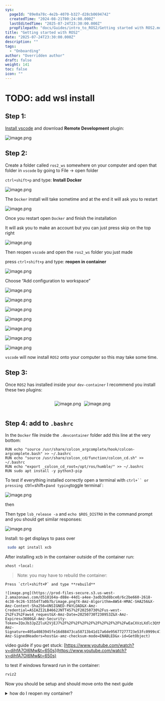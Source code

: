 ```yaml
---
sys:
  pageId: "89e0a78c-4e2b-4070-b327-d28cb0694742"
  createdTime: "2024-08-21T00:24:00.000Z"
  lastEditedTime: "2025-07-24T23:30:00.000Z"
  propFilepath: "docs/Guides/intro_to_ROS2/Getting started with ROS2.md"
title: "Getting started with ROS2"
date: "2025-07-24T23:30:00.000Z"
description: ""
tags:
  - "Onboarding"
author: "Overridden author"
draft: false
weight: 141
toc: false
icon: ""
---
```


# TODO: add wsl install

## Step 1:

[Install vscode](https://code.visualstudio.com/download) and download **Remote Development** plugin:

![image.png](https://prod-files-secure.s3.us-west-2.amazonaws.com/d518164a-d88e-44d1-a4ee-3adb3bd8bce0/efb52993-1881-4a40-b95e-6f020334f022/image.png?X-Amz-Algorithm=AWS4-HMAC-SHA256&X-Amz-Content-Sha256=UNSIGNED-PAYLOAD&X-Amz-Credential=ASIAZI2LB466U3BFA7JH%2F20250730%2Fus-west-2%2Fs3%2Faws4_request&X-Amz-Date=20250730T230947Z&X-Amz-Expires=3600&X-Amz-Security-Token=IQoJb3JpZ2luX2VjEJ7%2F%2F%2F%2F%2F%2F%2F%2F%2F%2FwEaCXVzLXdlc3QtMiJHMEUCIGvRRUBmL8oXMI0%2Bddrb0vHlHVa8YTVKsIU6gzqzDlNYAiEAzKMDuUg4%2BJIzxFhoHKfxNW%2FRjQiDdX6CUb4tKYrFrC4qiAQIx%2F%2F%2F%2F%2F%2F%2F%2F%2F%2F%2FARAAGgw2Mzc0MjMxODM4MDUiDNTbIEGmfZ2PCvv4UircA9YH3RRCvGrwkVlu5FprusWeRPYhsBMOSHMZnV9pRz7k%2ByZnyqOEIem5JikvofPKJSo0rZDJrRjZe73UwRWE0fbqt2KxLUlX6Jxd9MS4En6E7H63uBwm0ZiY43CLcf3u1knrQK37wwdRtfgAdkeOLFujVQH%2Bim8H04NUoIwmWHXl7n3NqwwbIslo1MEfB52Ne8IF6fzPWDrbiLXYfbFua5sLe64a7wXUgF%2BCsBRsB0cTrhPnaorsf%2FUP5zTK85jslD5znBhtnrjW5CzsZDAbk17k5Ln2RzuAioMIla1uZGbGdBiEuN9JFbYdxhGYybtQ4tgikxaX%2BfsFlTSiuGZw4hENsbdnhfiEbFpJMDeCS5ZqWBkhpO%2BCgXw1rdOCVEmP7YT39f6jlhDlqikaHNwkn9Qkqrye6%2B6t6wvmR8WzaEglsOGSVJWqp67duLBYrcrNCqDfBWi6BhdV%2BwyZU9fzRSCF6xoEC%2F2sREhF%2FXlm0DuY3Q0eO1JU3I1WOmbbfIICapvU9Zie%2BWlMBssbGNuPTQbatKQ6kLqyGlYZTbFWSm1ZwAiD9aCNAT3lE%2FPN6lMLUBV2MrObRkSb8%2F2IDARqnRdE9tiDuiEq2nlXjAuxEN8ekm8MclwKIaY%2BuiIyMJalqsQGOqUBDOZUWeFHkmykBRt41V6igdmaR4HC%2FXo2gtgbgZMikvJeChLVkAhLnH1eGc18SxVaeXoNFpDY8UJfHlmuaVH9G9ENqVieI%2B0DGwYtEXE5EqMS6c%2B4RKKkp%2B55olK4gwWBgBzmsokFDpbRg4M5dv%2Fh3IwUpclvF6EG%2FyQvxJw7RC5tQQx9FEHZN3bY8dSBp42xpKbPJaJr9S8ngvPXObVkj%2BoNEzzd&X-Amz-Signature=02d6125f025b0767e3d6c9d117593c49459aba075ea476f334b2d11a3a2ede7f&X-Amz-SignedHeaders=host&x-amz-checksum-mode=ENABLED&x-id=GetObject)

## Step 2:

Create a folder called `ros2_ws` somewhere on your computer and open that folder in `vscode` by going to File → open folder 

`ctrl+shift+p` and type: **Install Docker**

![image.png](https://prod-files-secure.s3.us-west-2.amazonaws.com/d518164a-d88e-44d1-a4ee-3adb3bd8bce0/2269dc0e-1cd5-47ff-bceb-c04ad9b2eab0/image.png?X-Amz-Algorithm=AWS4-HMAC-SHA256&X-Amz-Content-Sha256=UNSIGNED-PAYLOAD&X-Amz-Credential=ASIAZI2LB466U3BFA7JH%2F20250730%2Fus-west-2%2Fs3%2Faws4_request&X-Amz-Date=20250730T230947Z&X-Amz-Expires=3600&X-Amz-Security-Token=IQoJb3JpZ2luX2VjEJ7%2F%2F%2F%2F%2F%2F%2F%2F%2F%2FwEaCXVzLXdlc3QtMiJHMEUCIGvRRUBmL8oXMI0%2Bddrb0vHlHVa8YTVKsIU6gzqzDlNYAiEAzKMDuUg4%2BJIzxFhoHKfxNW%2FRjQiDdX6CUb4tKYrFrC4qiAQIx%2F%2F%2F%2F%2F%2F%2F%2F%2F%2F%2FARAAGgw2Mzc0MjMxODM4MDUiDNTbIEGmfZ2PCvv4UircA9YH3RRCvGrwkVlu5FprusWeRPYhsBMOSHMZnV9pRz7k%2ByZnyqOEIem5JikvofPKJSo0rZDJrRjZe73UwRWE0fbqt2KxLUlX6Jxd9MS4En6E7H63uBwm0ZiY43CLcf3u1knrQK37wwdRtfgAdkeOLFujVQH%2Bim8H04NUoIwmWHXl7n3NqwwbIslo1MEfB52Ne8IF6fzPWDrbiLXYfbFua5sLe64a7wXUgF%2BCsBRsB0cTrhPnaorsf%2FUP5zTK85jslD5znBhtnrjW5CzsZDAbk17k5Ln2RzuAioMIla1uZGbGdBiEuN9JFbYdxhGYybtQ4tgikxaX%2BfsFlTSiuGZw4hENsbdnhfiEbFpJMDeCS5ZqWBkhpO%2BCgXw1rdOCVEmP7YT39f6jlhDlqikaHNwkn9Qkqrye6%2B6t6wvmR8WzaEglsOGSVJWqp67duLBYrcrNCqDfBWi6BhdV%2BwyZU9fzRSCF6xoEC%2F2sREhF%2FXlm0DuY3Q0eO1JU3I1WOmbbfIICapvU9Zie%2BWlMBssbGNuPTQbatKQ6kLqyGlYZTbFWSm1ZwAiD9aCNAT3lE%2FPN6lMLUBV2MrObRkSb8%2F2IDARqnRdE9tiDuiEq2nlXjAuxEN8ekm8MclwKIaY%2BuiIyMJalqsQGOqUBDOZUWeFHkmykBRt41V6igdmaR4HC%2FXo2gtgbgZMikvJeChLVkAhLnH1eGc18SxVaeXoNFpDY8UJfHlmuaVH9G9ENqVieI%2B0DGwYtEXE5EqMS6c%2B4RKKkp%2B55olK4gwWBgBzmsokFDpbRg4M5dv%2Fh3IwUpclvF6EG%2FyQvxJw7RC5tQQx9FEHZN3bY8dSBp42xpKbPJaJr9S8ngvPXObVkj%2BoNEzzd&X-Amz-Signature=0d4b37551b33e7d06b69f279527b4c29f384b9a8051c43e4fd6a2665bca38c4d&X-Amz-SignedHeaders=host&x-amz-checksum-mode=ENABLED&x-id=GetObject)

The `Docker` install will take sometime and at the end it will ask you to restart

![image.png](https://prod-files-secure.s3.us-west-2.amazonaws.com/d518164a-d88e-44d1-a4ee-3adb3bd8bce0/ed233f78-be33-4b1f-b89c-9c346c0e961e/image.png?X-Amz-Algorithm=AWS4-HMAC-SHA256&X-Amz-Content-Sha256=UNSIGNED-PAYLOAD&X-Amz-Credential=ASIAZI2LB466U3BFA7JH%2F20250730%2Fus-west-2%2Fs3%2Faws4_request&X-Amz-Date=20250730T230947Z&X-Amz-Expires=3600&X-Amz-Security-Token=IQoJb3JpZ2luX2VjEJ7%2F%2F%2F%2F%2F%2F%2F%2F%2F%2FwEaCXVzLXdlc3QtMiJHMEUCIGvRRUBmL8oXMI0%2Bddrb0vHlHVa8YTVKsIU6gzqzDlNYAiEAzKMDuUg4%2BJIzxFhoHKfxNW%2FRjQiDdX6CUb4tKYrFrC4qiAQIx%2F%2F%2F%2F%2F%2F%2F%2F%2F%2F%2FARAAGgw2Mzc0MjMxODM4MDUiDNTbIEGmfZ2PCvv4UircA9YH3RRCvGrwkVlu5FprusWeRPYhsBMOSHMZnV9pRz7k%2ByZnyqOEIem5JikvofPKJSo0rZDJrRjZe73UwRWE0fbqt2KxLUlX6Jxd9MS4En6E7H63uBwm0ZiY43CLcf3u1knrQK37wwdRtfgAdkeOLFujVQH%2Bim8H04NUoIwmWHXl7n3NqwwbIslo1MEfB52Ne8IF6fzPWDrbiLXYfbFua5sLe64a7wXUgF%2BCsBRsB0cTrhPnaorsf%2FUP5zTK85jslD5znBhtnrjW5CzsZDAbk17k5Ln2RzuAioMIla1uZGbGdBiEuN9JFbYdxhGYybtQ4tgikxaX%2BfsFlTSiuGZw4hENsbdnhfiEbFpJMDeCS5ZqWBkhpO%2BCgXw1rdOCVEmP7YT39f6jlhDlqikaHNwkn9Qkqrye6%2B6t6wvmR8WzaEglsOGSVJWqp67duLBYrcrNCqDfBWi6BhdV%2BwyZU9fzRSCF6xoEC%2F2sREhF%2FXlm0DuY3Q0eO1JU3I1WOmbbfIICapvU9Zie%2BWlMBssbGNuPTQbatKQ6kLqyGlYZTbFWSm1ZwAiD9aCNAT3lE%2FPN6lMLUBV2MrObRkSb8%2F2IDARqnRdE9tiDuiEq2nlXjAuxEN8ekm8MclwKIaY%2BuiIyMJalqsQGOqUBDOZUWeFHkmykBRt41V6igdmaR4HC%2FXo2gtgbgZMikvJeChLVkAhLnH1eGc18SxVaeXoNFpDY8UJfHlmuaVH9G9ENqVieI%2B0DGwYtEXE5EqMS6c%2B4RKKkp%2B55olK4gwWBgBzmsokFDpbRg4M5dv%2Fh3IwUpclvF6EG%2FyQvxJw7RC5tQQx9FEHZN3bY8dSBp42xpKbPJaJr9S8ngvPXObVkj%2BoNEzzd&X-Amz-Signature=abad53dfe8f426c9692d3b2bfb989a1d7092dc8cd5f53fc9523cd5c9551a4390&X-Amz-SignedHeaders=host&x-amz-checksum-mode=ENABLED&x-id=GetObject)

Once you restart open `Docker` and finish the installation

It will ask you to make an account but you can just press skip on the top right

![image.png](https://prod-files-secure.s3.us-west-2.amazonaws.com/d518164a-d88e-44d1-a4ee-3adb3bd8bce0/21010ad9-1659-4fd9-9f59-9932a09b2a3d/image.png?X-Amz-Algorithm=AWS4-HMAC-SHA256&X-Amz-Content-Sha256=UNSIGNED-PAYLOAD&X-Amz-Credential=ASIAZI2LB466U3BFA7JH%2F20250730%2Fus-west-2%2Fs3%2Faws4_request&X-Amz-Date=20250730T230947Z&X-Amz-Expires=3600&X-Amz-Security-Token=IQoJb3JpZ2luX2VjEJ7%2F%2F%2F%2F%2F%2F%2F%2F%2F%2FwEaCXVzLXdlc3QtMiJHMEUCIGvRRUBmL8oXMI0%2Bddrb0vHlHVa8YTVKsIU6gzqzDlNYAiEAzKMDuUg4%2BJIzxFhoHKfxNW%2FRjQiDdX6CUb4tKYrFrC4qiAQIx%2F%2F%2F%2F%2F%2F%2F%2F%2F%2F%2FARAAGgw2Mzc0MjMxODM4MDUiDNTbIEGmfZ2PCvv4UircA9YH3RRCvGrwkVlu5FprusWeRPYhsBMOSHMZnV9pRz7k%2ByZnyqOEIem5JikvofPKJSo0rZDJrRjZe73UwRWE0fbqt2KxLUlX6Jxd9MS4En6E7H63uBwm0ZiY43CLcf3u1knrQK37wwdRtfgAdkeOLFujVQH%2Bim8H04NUoIwmWHXl7n3NqwwbIslo1MEfB52Ne8IF6fzPWDrbiLXYfbFua5sLe64a7wXUgF%2BCsBRsB0cTrhPnaorsf%2FUP5zTK85jslD5znBhtnrjW5CzsZDAbk17k5Ln2RzuAioMIla1uZGbGdBiEuN9JFbYdxhGYybtQ4tgikxaX%2BfsFlTSiuGZw4hENsbdnhfiEbFpJMDeCS5ZqWBkhpO%2BCgXw1rdOCVEmP7YT39f6jlhDlqikaHNwkn9Qkqrye6%2B6t6wvmR8WzaEglsOGSVJWqp67duLBYrcrNCqDfBWi6BhdV%2BwyZU9fzRSCF6xoEC%2F2sREhF%2FXlm0DuY3Q0eO1JU3I1WOmbbfIICapvU9Zie%2BWlMBssbGNuPTQbatKQ6kLqyGlYZTbFWSm1ZwAiD9aCNAT3lE%2FPN6lMLUBV2MrObRkSb8%2F2IDARqnRdE9tiDuiEq2nlXjAuxEN8ekm8MclwKIaY%2BuiIyMJalqsQGOqUBDOZUWeFHkmykBRt41V6igdmaR4HC%2FXo2gtgbgZMikvJeChLVkAhLnH1eGc18SxVaeXoNFpDY8UJfHlmuaVH9G9ENqVieI%2B0DGwYtEXE5EqMS6c%2B4RKKkp%2B55olK4gwWBgBzmsokFDpbRg4M5dv%2Fh3IwUpclvF6EG%2FyQvxJw7RC5tQQx9FEHZN3bY8dSBp42xpKbPJaJr9S8ngvPXObVkj%2BoNEzzd&X-Amz-Signature=d5a61fd042309b3544cd47cbae7822640b807e6787b0abe8872607ca9b521e93&X-Amz-SignedHeaders=host&x-amz-checksum-mode=ENABLED&x-id=GetObject)

Then reopen `vscode` and open the `ros2_ws` folder you just made

press `ctrl+shift+p` and type: **reopen in container**

![image.png](https://prod-files-secure.s3.us-west-2.amazonaws.com/d518164a-d88e-44d1-a4ee-3adb3bd8bce0/4e93b8c2-41ad-488c-8095-c74205196118/image.png?X-Amz-Algorithm=AWS4-HMAC-SHA256&X-Amz-Content-Sha256=UNSIGNED-PAYLOAD&X-Amz-Credential=ASIAZI2LB466U3BFA7JH%2F20250730%2Fus-west-2%2Fs3%2Faws4_request&X-Amz-Date=20250730T230947Z&X-Amz-Expires=3600&X-Amz-Security-Token=IQoJb3JpZ2luX2VjEJ7%2F%2F%2F%2F%2F%2F%2F%2F%2F%2FwEaCXVzLXdlc3QtMiJHMEUCIGvRRUBmL8oXMI0%2Bddrb0vHlHVa8YTVKsIU6gzqzDlNYAiEAzKMDuUg4%2BJIzxFhoHKfxNW%2FRjQiDdX6CUb4tKYrFrC4qiAQIx%2F%2F%2F%2F%2F%2F%2F%2F%2F%2F%2FARAAGgw2Mzc0MjMxODM4MDUiDNTbIEGmfZ2PCvv4UircA9YH3RRCvGrwkVlu5FprusWeRPYhsBMOSHMZnV9pRz7k%2ByZnyqOEIem5JikvofPKJSo0rZDJrRjZe73UwRWE0fbqt2KxLUlX6Jxd9MS4En6E7H63uBwm0ZiY43CLcf3u1knrQK37wwdRtfgAdkeOLFujVQH%2Bim8H04NUoIwmWHXl7n3NqwwbIslo1MEfB52Ne8IF6fzPWDrbiLXYfbFua5sLe64a7wXUgF%2BCsBRsB0cTrhPnaorsf%2FUP5zTK85jslD5znBhtnrjW5CzsZDAbk17k5Ln2RzuAioMIla1uZGbGdBiEuN9JFbYdxhGYybtQ4tgikxaX%2BfsFlTSiuGZw4hENsbdnhfiEbFpJMDeCS5ZqWBkhpO%2BCgXw1rdOCVEmP7YT39f6jlhDlqikaHNwkn9Qkqrye6%2B6t6wvmR8WzaEglsOGSVJWqp67duLBYrcrNCqDfBWi6BhdV%2BwyZU9fzRSCF6xoEC%2F2sREhF%2FXlm0DuY3Q0eO1JU3I1WOmbbfIICapvU9Zie%2BWlMBssbGNuPTQbatKQ6kLqyGlYZTbFWSm1ZwAiD9aCNAT3lE%2FPN6lMLUBV2MrObRkSb8%2F2IDARqnRdE9tiDuiEq2nlXjAuxEN8ekm8MclwKIaY%2BuiIyMJalqsQGOqUBDOZUWeFHkmykBRt41V6igdmaR4HC%2FXo2gtgbgZMikvJeChLVkAhLnH1eGc18SxVaeXoNFpDY8UJfHlmuaVH9G9ENqVieI%2B0DGwYtEXE5EqMS6c%2B4RKKkp%2B55olK4gwWBgBzmsokFDpbRg4M5dv%2Fh3IwUpclvF6EG%2FyQvxJw7RC5tQQx9FEHZN3bY8dSBp42xpKbPJaJr9S8ngvPXObVkj%2BoNEzzd&X-Amz-Signature=7d031a7defa9c2bfe03c387e06c967c3bcb9158184274d68104c7388fbfad942&X-Amz-SignedHeaders=host&x-amz-checksum-mode=ENABLED&x-id=GetObject)

Choose “Add configuration to workspace”

![image.png](https://prod-files-secure.s3.us-west-2.amazonaws.com/d518164a-d88e-44d1-a4ee-3adb3bd8bce0/9560b282-5060-4989-ba37-97e7b2c22476/image.png?X-Amz-Algorithm=AWS4-HMAC-SHA256&X-Amz-Content-Sha256=UNSIGNED-PAYLOAD&X-Amz-Credential=ASIAZI2LB466U3BFA7JH%2F20250730%2Fus-west-2%2Fs3%2Faws4_request&X-Amz-Date=20250730T230947Z&X-Amz-Expires=3600&X-Amz-Security-Token=IQoJb3JpZ2luX2VjEJ7%2F%2F%2F%2F%2F%2F%2F%2F%2F%2FwEaCXVzLXdlc3QtMiJHMEUCIGvRRUBmL8oXMI0%2Bddrb0vHlHVa8YTVKsIU6gzqzDlNYAiEAzKMDuUg4%2BJIzxFhoHKfxNW%2FRjQiDdX6CUb4tKYrFrC4qiAQIx%2F%2F%2F%2F%2F%2F%2F%2F%2F%2F%2FARAAGgw2Mzc0MjMxODM4MDUiDNTbIEGmfZ2PCvv4UircA9YH3RRCvGrwkVlu5FprusWeRPYhsBMOSHMZnV9pRz7k%2ByZnyqOEIem5JikvofPKJSo0rZDJrRjZe73UwRWE0fbqt2KxLUlX6Jxd9MS4En6E7H63uBwm0ZiY43CLcf3u1knrQK37wwdRtfgAdkeOLFujVQH%2Bim8H04NUoIwmWHXl7n3NqwwbIslo1MEfB52Ne8IF6fzPWDrbiLXYfbFua5sLe64a7wXUgF%2BCsBRsB0cTrhPnaorsf%2FUP5zTK85jslD5znBhtnrjW5CzsZDAbk17k5Ln2RzuAioMIla1uZGbGdBiEuN9JFbYdxhGYybtQ4tgikxaX%2BfsFlTSiuGZw4hENsbdnhfiEbFpJMDeCS5ZqWBkhpO%2BCgXw1rdOCVEmP7YT39f6jlhDlqikaHNwkn9Qkqrye6%2B6t6wvmR8WzaEglsOGSVJWqp67duLBYrcrNCqDfBWi6BhdV%2BwyZU9fzRSCF6xoEC%2F2sREhF%2FXlm0DuY3Q0eO1JU3I1WOmbbfIICapvU9Zie%2BWlMBssbGNuPTQbatKQ6kLqyGlYZTbFWSm1ZwAiD9aCNAT3lE%2FPN6lMLUBV2MrObRkSb8%2F2IDARqnRdE9tiDuiEq2nlXjAuxEN8ekm8MclwKIaY%2BuiIyMJalqsQGOqUBDOZUWeFHkmykBRt41V6igdmaR4HC%2FXo2gtgbgZMikvJeChLVkAhLnH1eGc18SxVaeXoNFpDY8UJfHlmuaVH9G9ENqVieI%2B0DGwYtEXE5EqMS6c%2B4RKKkp%2B55olK4gwWBgBzmsokFDpbRg4M5dv%2Fh3IwUpclvF6EG%2FyQvxJw7RC5tQQx9FEHZN3bY8dSBp42xpKbPJaJr9S8ngvPXObVkj%2BoNEzzd&X-Amz-Signature=395bb039f6ba547718962079645cb5fc86037a0397474495b39f28482a650711&X-Amz-SignedHeaders=host&x-amz-checksum-mode=ENABLED&x-id=GetObject)

![image.png](https://prod-files-secure.s3.us-west-2.amazonaws.com/d518164a-d88e-44d1-a4ee-3adb3bd8bce0/2ee63f81-886b-48e8-a553-dc6e5eac99e4/image.png?X-Amz-Algorithm=AWS4-HMAC-SHA256&X-Amz-Content-Sha256=UNSIGNED-PAYLOAD&X-Amz-Credential=ASIAZI2LB466U3BFA7JH%2F20250730%2Fus-west-2%2Fs3%2Faws4_request&X-Amz-Date=20250730T230947Z&X-Amz-Expires=3600&X-Amz-Security-Token=IQoJb3JpZ2luX2VjEJ7%2F%2F%2F%2F%2F%2F%2F%2F%2F%2FwEaCXVzLXdlc3QtMiJHMEUCIGvRRUBmL8oXMI0%2Bddrb0vHlHVa8YTVKsIU6gzqzDlNYAiEAzKMDuUg4%2BJIzxFhoHKfxNW%2FRjQiDdX6CUb4tKYrFrC4qiAQIx%2F%2F%2F%2F%2F%2F%2F%2F%2F%2F%2FARAAGgw2Mzc0MjMxODM4MDUiDNTbIEGmfZ2PCvv4UircA9YH3RRCvGrwkVlu5FprusWeRPYhsBMOSHMZnV9pRz7k%2ByZnyqOEIem5JikvofPKJSo0rZDJrRjZe73UwRWE0fbqt2KxLUlX6Jxd9MS4En6E7H63uBwm0ZiY43CLcf3u1knrQK37wwdRtfgAdkeOLFujVQH%2Bim8H04NUoIwmWHXl7n3NqwwbIslo1MEfB52Ne8IF6fzPWDrbiLXYfbFua5sLe64a7wXUgF%2BCsBRsB0cTrhPnaorsf%2FUP5zTK85jslD5znBhtnrjW5CzsZDAbk17k5Ln2RzuAioMIla1uZGbGdBiEuN9JFbYdxhGYybtQ4tgikxaX%2BfsFlTSiuGZw4hENsbdnhfiEbFpJMDeCS5ZqWBkhpO%2BCgXw1rdOCVEmP7YT39f6jlhDlqikaHNwkn9Qkqrye6%2B6t6wvmR8WzaEglsOGSVJWqp67duLBYrcrNCqDfBWi6BhdV%2BwyZU9fzRSCF6xoEC%2F2sREhF%2FXlm0DuY3Q0eO1JU3I1WOmbbfIICapvU9Zie%2BWlMBssbGNuPTQbatKQ6kLqyGlYZTbFWSm1ZwAiD9aCNAT3lE%2FPN6lMLUBV2MrObRkSb8%2F2IDARqnRdE9tiDuiEq2nlXjAuxEN8ekm8MclwKIaY%2BuiIyMJalqsQGOqUBDOZUWeFHkmykBRt41V6igdmaR4HC%2FXo2gtgbgZMikvJeChLVkAhLnH1eGc18SxVaeXoNFpDY8UJfHlmuaVH9G9ENqVieI%2B0DGwYtEXE5EqMS6c%2B4RKKkp%2B55olK4gwWBgBzmsokFDpbRg4M5dv%2Fh3IwUpclvF6EG%2FyQvxJw7RC5tQQx9FEHZN3bY8dSBp42xpKbPJaJr9S8ngvPXObVkj%2BoNEzzd&X-Amz-Signature=aa5f1e3a1894929d33581d75a28c9e3c37071b9b966532e256023fc6de49b3dc&X-Amz-SignedHeaders=host&x-amz-checksum-mode=ENABLED&x-id=GetObject)

![image.png](https://prod-files-secure.s3.us-west-2.amazonaws.com/d518164a-d88e-44d1-a4ee-3adb3bd8bce0/e0fd626c-c8b6-4b2c-95d1-fa4c26514504/image.png?X-Amz-Algorithm=AWS4-HMAC-SHA256&X-Amz-Content-Sha256=UNSIGNED-PAYLOAD&X-Amz-Credential=ASIAZI2LB466U3BFA7JH%2F20250730%2Fus-west-2%2Fs3%2Faws4_request&X-Amz-Date=20250730T230947Z&X-Amz-Expires=3600&X-Amz-Security-Token=IQoJb3JpZ2luX2VjEJ7%2F%2F%2F%2F%2F%2F%2F%2F%2F%2FwEaCXVzLXdlc3QtMiJHMEUCIGvRRUBmL8oXMI0%2Bddrb0vHlHVa8YTVKsIU6gzqzDlNYAiEAzKMDuUg4%2BJIzxFhoHKfxNW%2FRjQiDdX6CUb4tKYrFrC4qiAQIx%2F%2F%2F%2F%2F%2F%2F%2F%2F%2F%2FARAAGgw2Mzc0MjMxODM4MDUiDNTbIEGmfZ2PCvv4UircA9YH3RRCvGrwkVlu5FprusWeRPYhsBMOSHMZnV9pRz7k%2ByZnyqOEIem5JikvofPKJSo0rZDJrRjZe73UwRWE0fbqt2KxLUlX6Jxd9MS4En6E7H63uBwm0ZiY43CLcf3u1knrQK37wwdRtfgAdkeOLFujVQH%2Bim8H04NUoIwmWHXl7n3NqwwbIslo1MEfB52Ne8IF6fzPWDrbiLXYfbFua5sLe64a7wXUgF%2BCsBRsB0cTrhPnaorsf%2FUP5zTK85jslD5znBhtnrjW5CzsZDAbk17k5Ln2RzuAioMIla1uZGbGdBiEuN9JFbYdxhGYybtQ4tgikxaX%2BfsFlTSiuGZw4hENsbdnhfiEbFpJMDeCS5ZqWBkhpO%2BCgXw1rdOCVEmP7YT39f6jlhDlqikaHNwkn9Qkqrye6%2B6t6wvmR8WzaEglsOGSVJWqp67duLBYrcrNCqDfBWi6BhdV%2BwyZU9fzRSCF6xoEC%2F2sREhF%2FXlm0DuY3Q0eO1JU3I1WOmbbfIICapvU9Zie%2BWlMBssbGNuPTQbatKQ6kLqyGlYZTbFWSm1ZwAiD9aCNAT3lE%2FPN6lMLUBV2MrObRkSb8%2F2IDARqnRdE9tiDuiEq2nlXjAuxEN8ekm8MclwKIaY%2BuiIyMJalqsQGOqUBDOZUWeFHkmykBRt41V6igdmaR4HC%2FXo2gtgbgZMikvJeChLVkAhLnH1eGc18SxVaeXoNFpDY8UJfHlmuaVH9G9ENqVieI%2B0DGwYtEXE5EqMS6c%2B4RKKkp%2B55olK4gwWBgBzmsokFDpbRg4M5dv%2Fh3IwUpclvF6EG%2FyQvxJw7RC5tQQx9FEHZN3bY8dSBp42xpKbPJaJr9S8ngvPXObVkj%2BoNEzzd&X-Amz-Signature=caed00f50a1d92d13a9df6c720c8236420c77ccfdc5685f8efa7a70b154367ac&X-Amz-SignedHeaders=host&x-amz-checksum-mode=ENABLED&x-id=GetObject)

![image.png](https://prod-files-secure.s3.us-west-2.amazonaws.com/d518164a-d88e-44d1-a4ee-3adb3bd8bce0/a2e13f50-d2ab-4719-a4c2-7ced634bfc9d/image.png?X-Amz-Algorithm=AWS4-HMAC-SHA256&X-Amz-Content-Sha256=UNSIGNED-PAYLOAD&X-Amz-Credential=ASIAZI2LB466U3BFA7JH%2F20250730%2Fus-west-2%2Fs3%2Faws4_request&X-Amz-Date=20250730T230947Z&X-Amz-Expires=3600&X-Amz-Security-Token=IQoJb3JpZ2luX2VjEJ7%2F%2F%2F%2F%2F%2F%2F%2F%2F%2FwEaCXVzLXdlc3QtMiJHMEUCIGvRRUBmL8oXMI0%2Bddrb0vHlHVa8YTVKsIU6gzqzDlNYAiEAzKMDuUg4%2BJIzxFhoHKfxNW%2FRjQiDdX6CUb4tKYrFrC4qiAQIx%2F%2F%2F%2F%2F%2F%2F%2F%2F%2F%2FARAAGgw2Mzc0MjMxODM4MDUiDNTbIEGmfZ2PCvv4UircA9YH3RRCvGrwkVlu5FprusWeRPYhsBMOSHMZnV9pRz7k%2ByZnyqOEIem5JikvofPKJSo0rZDJrRjZe73UwRWE0fbqt2KxLUlX6Jxd9MS4En6E7H63uBwm0ZiY43CLcf3u1knrQK37wwdRtfgAdkeOLFujVQH%2Bim8H04NUoIwmWHXl7n3NqwwbIslo1MEfB52Ne8IF6fzPWDrbiLXYfbFua5sLe64a7wXUgF%2BCsBRsB0cTrhPnaorsf%2FUP5zTK85jslD5znBhtnrjW5CzsZDAbk17k5Ln2RzuAioMIla1uZGbGdBiEuN9JFbYdxhGYybtQ4tgikxaX%2BfsFlTSiuGZw4hENsbdnhfiEbFpJMDeCS5ZqWBkhpO%2BCgXw1rdOCVEmP7YT39f6jlhDlqikaHNwkn9Qkqrye6%2B6t6wvmR8WzaEglsOGSVJWqp67duLBYrcrNCqDfBWi6BhdV%2BwyZU9fzRSCF6xoEC%2F2sREhF%2FXlm0DuY3Q0eO1JU3I1WOmbbfIICapvU9Zie%2BWlMBssbGNuPTQbatKQ6kLqyGlYZTbFWSm1ZwAiD9aCNAT3lE%2FPN6lMLUBV2MrObRkSb8%2F2IDARqnRdE9tiDuiEq2nlXjAuxEN8ekm8MclwKIaY%2BuiIyMJalqsQGOqUBDOZUWeFHkmykBRt41V6igdmaR4HC%2FXo2gtgbgZMikvJeChLVkAhLnH1eGc18SxVaeXoNFpDY8UJfHlmuaVH9G9ENqVieI%2B0DGwYtEXE5EqMS6c%2B4RKKkp%2B55olK4gwWBgBzmsokFDpbRg4M5dv%2Fh3IwUpclvF6EG%2FyQvxJw7RC5tQQx9FEHZN3bY8dSBp42xpKbPJaJr9S8ngvPXObVkj%2BoNEzzd&X-Amz-Signature=162747583c879d1f118e2ca04966825de00ebe4de9b31c14af95fcb6c0655fb7&X-Amz-SignedHeaders=host&x-amz-checksum-mode=ENABLED&x-id=GetObject)

![image.png](https://prod-files-secure.s3.us-west-2.amazonaws.com/d518164a-d88e-44d1-a4ee-3adb3bd8bce0/6cc478ad-aaba-4bf7-9fcc-403277ab896c/image.png?X-Amz-Algorithm=AWS4-HMAC-SHA256&X-Amz-Content-Sha256=UNSIGNED-PAYLOAD&X-Amz-Credential=ASIAZI2LB466U3BFA7JH%2F20250730%2Fus-west-2%2Fs3%2Faws4_request&X-Amz-Date=20250730T230947Z&X-Amz-Expires=3600&X-Amz-Security-Token=IQoJb3JpZ2luX2VjEJ7%2F%2F%2F%2F%2F%2F%2F%2F%2F%2FwEaCXVzLXdlc3QtMiJHMEUCIGvRRUBmL8oXMI0%2Bddrb0vHlHVa8YTVKsIU6gzqzDlNYAiEAzKMDuUg4%2BJIzxFhoHKfxNW%2FRjQiDdX6CUb4tKYrFrC4qiAQIx%2F%2F%2F%2F%2F%2F%2F%2F%2F%2F%2FARAAGgw2Mzc0MjMxODM4MDUiDNTbIEGmfZ2PCvv4UircA9YH3RRCvGrwkVlu5FprusWeRPYhsBMOSHMZnV9pRz7k%2ByZnyqOEIem5JikvofPKJSo0rZDJrRjZe73UwRWE0fbqt2KxLUlX6Jxd9MS4En6E7H63uBwm0ZiY43CLcf3u1knrQK37wwdRtfgAdkeOLFujVQH%2Bim8H04NUoIwmWHXl7n3NqwwbIslo1MEfB52Ne8IF6fzPWDrbiLXYfbFua5sLe64a7wXUgF%2BCsBRsB0cTrhPnaorsf%2FUP5zTK85jslD5znBhtnrjW5CzsZDAbk17k5Ln2RzuAioMIla1uZGbGdBiEuN9JFbYdxhGYybtQ4tgikxaX%2BfsFlTSiuGZw4hENsbdnhfiEbFpJMDeCS5ZqWBkhpO%2BCgXw1rdOCVEmP7YT39f6jlhDlqikaHNwkn9Qkqrye6%2B6t6wvmR8WzaEglsOGSVJWqp67duLBYrcrNCqDfBWi6BhdV%2BwyZU9fzRSCF6xoEC%2F2sREhF%2FXlm0DuY3Q0eO1JU3I1WOmbbfIICapvU9Zie%2BWlMBssbGNuPTQbatKQ6kLqyGlYZTbFWSm1ZwAiD9aCNAT3lE%2FPN6lMLUBV2MrObRkSb8%2F2IDARqnRdE9tiDuiEq2nlXjAuxEN8ekm8MclwKIaY%2BuiIyMJalqsQGOqUBDOZUWeFHkmykBRt41V6igdmaR4HC%2FXo2gtgbgZMikvJeChLVkAhLnH1eGc18SxVaeXoNFpDY8UJfHlmuaVH9G9ENqVieI%2B0DGwYtEXE5EqMS6c%2B4RKKkp%2B55olK4gwWBgBzmsokFDpbRg4M5dv%2Fh3IwUpclvF6EG%2FyQvxJw7RC5tQQx9FEHZN3bY8dSBp42xpKbPJaJr9S8ngvPXObVkj%2BoNEzzd&X-Amz-Signature=3811e57b96c6ba183ef777d439504d887ff66bebb8f1e110ee3acd70a926c535&X-Amz-SignedHeaders=host&x-amz-checksum-mode=ENABLED&x-id=GetObject)

![image.png](https://prod-files-secure.s3.us-west-2.amazonaws.com/d518164a-d88e-44d1-a4ee-3adb3bd8bce0/53255b28-f75e-430f-b9e3-c0ac8577e42b/image.png?X-Amz-Algorithm=AWS4-HMAC-SHA256&X-Amz-Content-Sha256=UNSIGNED-PAYLOAD&X-Amz-Credential=ASIAZI2LB466U3BFA7JH%2F20250730%2Fus-west-2%2Fs3%2Faws4_request&X-Amz-Date=20250730T230947Z&X-Amz-Expires=3600&X-Amz-Security-Token=IQoJb3JpZ2luX2VjEJ7%2F%2F%2F%2F%2F%2F%2F%2F%2F%2FwEaCXVzLXdlc3QtMiJHMEUCIGvRRUBmL8oXMI0%2Bddrb0vHlHVa8YTVKsIU6gzqzDlNYAiEAzKMDuUg4%2BJIzxFhoHKfxNW%2FRjQiDdX6CUb4tKYrFrC4qiAQIx%2F%2F%2F%2F%2F%2F%2F%2F%2F%2F%2FARAAGgw2Mzc0MjMxODM4MDUiDNTbIEGmfZ2PCvv4UircA9YH3RRCvGrwkVlu5FprusWeRPYhsBMOSHMZnV9pRz7k%2ByZnyqOEIem5JikvofPKJSo0rZDJrRjZe73UwRWE0fbqt2KxLUlX6Jxd9MS4En6E7H63uBwm0ZiY43CLcf3u1knrQK37wwdRtfgAdkeOLFujVQH%2Bim8H04NUoIwmWHXl7n3NqwwbIslo1MEfB52Ne8IF6fzPWDrbiLXYfbFua5sLe64a7wXUgF%2BCsBRsB0cTrhPnaorsf%2FUP5zTK85jslD5znBhtnrjW5CzsZDAbk17k5Ln2RzuAioMIla1uZGbGdBiEuN9JFbYdxhGYybtQ4tgikxaX%2BfsFlTSiuGZw4hENsbdnhfiEbFpJMDeCS5ZqWBkhpO%2BCgXw1rdOCVEmP7YT39f6jlhDlqikaHNwkn9Qkqrye6%2B6t6wvmR8WzaEglsOGSVJWqp67duLBYrcrNCqDfBWi6BhdV%2BwyZU9fzRSCF6xoEC%2F2sREhF%2FXlm0DuY3Q0eO1JU3I1WOmbbfIICapvU9Zie%2BWlMBssbGNuPTQbatKQ6kLqyGlYZTbFWSm1ZwAiD9aCNAT3lE%2FPN6lMLUBV2MrObRkSb8%2F2IDARqnRdE9tiDuiEq2nlXjAuxEN8ekm8MclwKIaY%2BuiIyMJalqsQGOqUBDOZUWeFHkmykBRt41V6igdmaR4HC%2FXo2gtgbgZMikvJeChLVkAhLnH1eGc18SxVaeXoNFpDY8UJfHlmuaVH9G9ENqVieI%2B0DGwYtEXE5EqMS6c%2B4RKKkp%2B55olK4gwWBgBzmsokFDpbRg4M5dv%2Fh3IwUpclvF6EG%2FyQvxJw7RC5tQQx9FEHZN3bY8dSBp42xpKbPJaJr9S8ngvPXObVkj%2BoNEzzd&X-Amz-Signature=54b426739f11fbf107aa5dea7792b0e099208ff88de3af10a24776402f669fca&X-Amz-SignedHeaders=host&x-amz-checksum-mode=ENABLED&x-id=GetObject)

![image.png](https://prod-files-secure.s3.us-west-2.amazonaws.com/d518164a-d88e-44d1-a4ee-3adb3bd8bce0/7c562767-5af9-4ffb-97d1-327bcdf4ee00/image.png?X-Amz-Algorithm=AWS4-HMAC-SHA256&X-Amz-Content-Sha256=UNSIGNED-PAYLOAD&X-Amz-Credential=ASIAZI2LB466U3BFA7JH%2F20250730%2Fus-west-2%2Fs3%2Faws4_request&X-Amz-Date=20250730T230947Z&X-Amz-Expires=3600&X-Amz-Security-Token=IQoJb3JpZ2luX2VjEJ7%2F%2F%2F%2F%2F%2F%2F%2F%2F%2FwEaCXVzLXdlc3QtMiJHMEUCIGvRRUBmL8oXMI0%2Bddrb0vHlHVa8YTVKsIU6gzqzDlNYAiEAzKMDuUg4%2BJIzxFhoHKfxNW%2FRjQiDdX6CUb4tKYrFrC4qiAQIx%2F%2F%2F%2F%2F%2F%2F%2F%2F%2F%2FARAAGgw2Mzc0MjMxODM4MDUiDNTbIEGmfZ2PCvv4UircA9YH3RRCvGrwkVlu5FprusWeRPYhsBMOSHMZnV9pRz7k%2ByZnyqOEIem5JikvofPKJSo0rZDJrRjZe73UwRWE0fbqt2KxLUlX6Jxd9MS4En6E7H63uBwm0ZiY43CLcf3u1knrQK37wwdRtfgAdkeOLFujVQH%2Bim8H04NUoIwmWHXl7n3NqwwbIslo1MEfB52Ne8IF6fzPWDrbiLXYfbFua5sLe64a7wXUgF%2BCsBRsB0cTrhPnaorsf%2FUP5zTK85jslD5znBhtnrjW5CzsZDAbk17k5Ln2RzuAioMIla1uZGbGdBiEuN9JFbYdxhGYybtQ4tgikxaX%2BfsFlTSiuGZw4hENsbdnhfiEbFpJMDeCS5ZqWBkhpO%2BCgXw1rdOCVEmP7YT39f6jlhDlqikaHNwkn9Qkqrye6%2B6t6wvmR8WzaEglsOGSVJWqp67duLBYrcrNCqDfBWi6BhdV%2BwyZU9fzRSCF6xoEC%2F2sREhF%2FXlm0DuY3Q0eO1JU3I1WOmbbfIICapvU9Zie%2BWlMBssbGNuPTQbatKQ6kLqyGlYZTbFWSm1ZwAiD9aCNAT3lE%2FPN6lMLUBV2MrObRkSb8%2F2IDARqnRdE9tiDuiEq2nlXjAuxEN8ekm8MclwKIaY%2BuiIyMJalqsQGOqUBDOZUWeFHkmykBRt41V6igdmaR4HC%2FXo2gtgbgZMikvJeChLVkAhLnH1eGc18SxVaeXoNFpDY8UJfHlmuaVH9G9ENqVieI%2B0DGwYtEXE5EqMS6c%2B4RKKkp%2B55olK4gwWBgBzmsokFDpbRg4M5dv%2Fh3IwUpclvF6EG%2FyQvxJw7RC5tQQx9FEHZN3bY8dSBp42xpKbPJaJr9S8ngvPXObVkj%2BoNEzzd&X-Amz-Signature=7e0e5923ee64aacb2c72dba3c42525d330453801e94b97ad0d0a312aa6d79a1f&X-Amz-SignedHeaders=host&x-amz-checksum-mode=ENABLED&x-id=GetObject)

`vscode` will now install `ROS2` onto your computer so this may take some time.

## Step 3:

Once `ROS2` has installed inside your `dev-container` I recommend you install these two plugins:

<div style="display: flex;flex-direction: row; column-gap:10px; max-width: 630px;justify-content: center;">
<div>

![image.png](https://prod-files-secure.s3.us-west-2.amazonaws.com/d518164a-d88e-44d1-a4ee-3adb3bd8bce0/3fc3d550-5a54-4ba1-ba6b-faa01cdb7369/image.png?X-Amz-Algorithm=AWS4-HMAC-SHA256&X-Amz-Content-Sha256=UNSIGNED-PAYLOAD&X-Amz-Credential=ASIAZI2LB466V7MDMPQL%2F20250730%2Fus-west-2%2Fs3%2Faws4_request&X-Amz-Date=20250730T230951Z&X-Amz-Expires=3600&X-Amz-Security-Token=IQoJb3JpZ2luX2VjEJ7%2F%2F%2F%2F%2F%2F%2F%2F%2F%2FwEaCXVzLXdlc3QtMiJHMEUCIQCWm1L%2B6l2hW2pSkfpi3J0kKo0uRcaQDMOHimSPzUDivgIgay7MqESBOcBzqddB1UgIlK7UuX1Vq8V%2BHiJlZcDCwMYqiAQIx%2F%2F%2F%2F%2F%2F%2F%2F%2F%2F%2FARAAGgw2Mzc0MjMxODM4MDUiDO0C6kugopq6ObsvESrcAxfCY1NxK52N6rPwL66EI4F6%2BffzRjvvchCvi4ymXTeDx778I9PCgCwjSh%2F8rqESNqqtLDs0WS1g6Al4DNKGjn5v2sSUZoGXXdzP580b7Ujtz3FH1NGWbitY8h6VCGlwEQVQL2BJIBPJ9w9bm0r1bak5xs8KQru1fzPc%2FfmgpkpvfRVT4t2Vb6rG8NiUzmD58HXUM1qLJMHZ9YbJS9FEJggSSr38cTVVcCiTlo1xHqr0fAxb8JjW31zngbTkqm6dsuRQvigQitvJfRtocgMWbSD%2FZ1OMU0ut9AgegOK4cCsBSd8b%2BKiEKXlg8SrfcggIlJ4mGXuItavJP3sWXcuJZaGM%2Ba2ZS0mEkRi%2Bmn5w9L6U1IIr%2BVaqtm0ewcKyNplPL4oaA2J01cpiRfsiD3pLUtnwDbR%2F32kMte7h2Xbon%2B8td4qVCueoOImtN%2FOpcidjnUyz%2BZx2VVXBOEovvTZRx%2BugjcvELU4ywUsAEu31GBIXCW%2Beyt2U0%2F90Owhfvx6sMHJc7inlNAZoSErIT%2BKD0ZFmbmV4s%2BnHGKolZdg7M7L3F2m9u1vqi21%2B%2FFyNS%2B1fHn2MT%2F0ZJSNEcE2e%2FFomBw0vTk7nV83D0y1CESO%2F29o0sJH8BiQAlcc9W%2FEgMKCgqsQGOqUBqtzqqsdiOqor2ySRrRbGpmEX5eBlPZ0xoXD0JqqYicS8R%2Bs391Te7MxNoDD5n5jAR0DTAGt6gayS4hD4ciUQ6gK8ynJoUHGMLgnIpxtnJcoMGLvQpoOXoS0gBPqcM14gmOvzhlBHu7w36lnXvuzYHA0AiCi4ig0clagNzwrBChqAQW0IoAf99Z%2BEjuiwZ0nr3i4ycWzi6IEcH3FD7qAXxLRQmdF5&X-Amz-Signature=4b935c37b4fff298cd9638baa281c308b5d507a98887416a1e8496bd64d6ac6f&X-Amz-SignedHeaders=host&x-amz-checksum-mode=ENABLED&x-id=GetObject)

</div>
<div>

![image.png](https://prod-files-secure.s3.us-west-2.amazonaws.com/d518164a-d88e-44d1-a4ee-3adb3bd8bce0/d994cc66-13c2-4093-a5a3-f84cf4601a82/image.png?X-Amz-Algorithm=AWS4-HMAC-SHA256&X-Amz-Content-Sha256=UNSIGNED-PAYLOAD&X-Amz-Credential=ASIAZI2LB466TLXC3FAD%2F20250730%2Fus-west-2%2Fs3%2Faws4_request&X-Amz-Date=20250730T230951Z&X-Amz-Expires=3600&X-Amz-Security-Token=IQoJb3JpZ2luX2VjEJ7%2F%2F%2F%2F%2F%2F%2F%2F%2F%2FwEaCXVzLXdlc3QtMiJHMEUCIQColWRu7WwqvEKQGMnubDceyjv7G9J%2BEZ0jAw4R%2FxErGwIgIKug7IWCeW5nI8UkiJqqU0eGeV%2FHdEVNh3z9K5W6vfkqiAQIx%2F%2F%2F%2F%2F%2F%2F%2F%2F%2F%2FARAAGgw2Mzc0MjMxODM4MDUiDOQKMRx5ACbokBcdyCrcA5vqAZOpd90dyZC%2Feut3wJVEU9TWRU86xQFSPWInla%2FyCdZ96uv3L5DRrJIHP3505aFIG25lUBcxRY3kiq1Okfqm2hq0RWbV3pmgAezszBPukQcXNK1Ne%2B2%2FtlzHkKPER2b%2BeIF%2FGHw4Wy14qwiPTonglT6b95IHhFnk05Y8nxULhaJQ02B%2FJIoHLRw3docu4E8uC5PniIJED%2BSyVa734yv1lmM3KpiadmJLgyHSTE2Peh4s4A5siGIjT0Ck57GCXJFXBThkfIjXfdMZgDH7sQcl0XwWGJPYPm3d1qkvwaLFMVMzl%2BC%2BM5D0AkiyGxFgLhwGUGAJzesbXGa%2BOYe4pUvS1ubzxTS3kQGoVQN6FMgpwAtNTYa4EgmUHF%2BQ%2FwHWvsec7dvBoLvvi8tTTOza6G07o8Olvo%2Bg79o7IrJSYVqyfiMYPG1zlXCc8cSFBoD045rXsghVzjkCOOwmZk9okRiE14kvhb9g4irVbGbTQrmtpCwwERXKJ8QC0psqpA8O7E9xiu1%2FmniQYMtpCk0NLF2j9u%2F9n7rotDk4m%2F%2B4uKDLmU258hk7iqjNww5OqATrbSuex0NIfQdq52Mano7Giaee8ltFN%2FPnlFYiYy%2BaucTi5l95ziDm7DFwP543MNGiqsQGOqUBJMlDjkHXayEHdRoG8ULH2uTu8yY4pCAj%2F7BUVgf%2FIrJ49p9VW1qE0hbIPmkgpFlNVh6Yq4NZL8RZE4r3JOjrrJx1qLOr0sd989GppJDv48L3IMn7O%2B3S2tYcypjLLwkZGbEdYL61yx8Y37CIBIvFPgRdYYSN3z8jSx%2Fsiwa3hEcKoT2RoQKHYQ%2FNUV6IpfNtcfQ8iVmnA6gdu4bGgN7pGuh5n%2B3M&X-Amz-Signature=9643c20bd0797193c404dfd92625b6db8d62ffa28326a7ef212f8ab24951c1c8&X-Amz-SignedHeaders=host&x-amz-checksum-mode=ENABLED&x-id=GetObject)

</div>
</div>

## Step 4: add to `.bashrc`

In the `Docker` file inside the `.devcontainer` folder add this line at the very bottom: 

```docker
RUN echo "source /usr/share/colcon_argcomplete/hook/colcon-argcomplete.bash" >> ~/.bashrc
RUN echo "source /usr/share/colcon_cd/function/colcon_cd.sh" >> ~/.bashrc
RUN echo "export _colcon_cd_root=/opt/ros/humble/" >> ~/.bashrc
RUN sudo apt install -y python3-pip 
```

To test if everything installed correctly open a terminal with `ctrl+`` or pressing `ctrl+shift+p` and typing `toggle terminal`:

![image.png](https://prod-files-secure.s3.us-west-2.amazonaws.com/d518164a-d88e-44d1-a4ee-3adb3bd8bce0/6a4943d8-b04e-4c02-9a58-775f3384d1a5/image.png?X-Amz-Algorithm=AWS4-HMAC-SHA256&X-Amz-Content-Sha256=UNSIGNED-PAYLOAD&X-Amz-Credential=ASIAZI2LB466U3BFA7JH%2F20250730%2Fus-west-2%2Fs3%2Faws4_request&X-Amz-Date=20250730T230948Z&X-Amz-Expires=3600&X-Amz-Security-Token=IQoJb3JpZ2luX2VjEJ7%2F%2F%2F%2F%2F%2F%2F%2F%2F%2FwEaCXVzLXdlc3QtMiJHMEUCIGvRRUBmL8oXMI0%2Bddrb0vHlHVa8YTVKsIU6gzqzDlNYAiEAzKMDuUg4%2BJIzxFhoHKfxNW%2FRjQiDdX6CUb4tKYrFrC4qiAQIx%2F%2F%2F%2F%2F%2F%2F%2F%2F%2F%2FARAAGgw2Mzc0MjMxODM4MDUiDNTbIEGmfZ2PCvv4UircA9YH3RRCvGrwkVlu5FprusWeRPYhsBMOSHMZnV9pRz7k%2ByZnyqOEIem5JikvofPKJSo0rZDJrRjZe73UwRWE0fbqt2KxLUlX6Jxd9MS4En6E7H63uBwm0ZiY43CLcf3u1knrQK37wwdRtfgAdkeOLFujVQH%2Bim8H04NUoIwmWHXl7n3NqwwbIslo1MEfB52Ne8IF6fzPWDrbiLXYfbFua5sLe64a7wXUgF%2BCsBRsB0cTrhPnaorsf%2FUP5zTK85jslD5znBhtnrjW5CzsZDAbk17k5Ln2RzuAioMIla1uZGbGdBiEuN9JFbYdxhGYybtQ4tgikxaX%2BfsFlTSiuGZw4hENsbdnhfiEbFpJMDeCS5ZqWBkhpO%2BCgXw1rdOCVEmP7YT39f6jlhDlqikaHNwkn9Qkqrye6%2B6t6wvmR8WzaEglsOGSVJWqp67duLBYrcrNCqDfBWi6BhdV%2BwyZU9fzRSCF6xoEC%2F2sREhF%2FXlm0DuY3Q0eO1JU3I1WOmbbfIICapvU9Zie%2BWlMBssbGNuPTQbatKQ6kLqyGlYZTbFWSm1ZwAiD9aCNAT3lE%2FPN6lMLUBV2MrObRkSb8%2F2IDARqnRdE9tiDuiEq2nlXjAuxEN8ekm8MclwKIaY%2BuiIyMJalqsQGOqUBDOZUWeFHkmykBRt41V6igdmaR4HC%2FXo2gtgbgZMikvJeChLVkAhLnH1eGc18SxVaeXoNFpDY8UJfHlmuaVH9G9ENqVieI%2B0DGwYtEXE5EqMS6c%2B4RKKkp%2B55olK4gwWBgBzmsokFDpbRg4M5dv%2Fh3IwUpclvF6EG%2FyQvxJw7RC5tQQx9FEHZN3bY8dSBp42xpKbPJaJr9S8ngvPXObVkj%2BoNEzzd&X-Amz-Signature=9671e457910ca74881c84f7e05c4f6832d1a4ce38caf7b5c2815de121319b917&X-Amz-SignedHeaders=host&x-amz-checksum-mode=ENABLED&x-id=GetObject)

then 

Then type `lsb_release -a` and `echo $ROS_DISTRO` in the command prompt and you should get similar responses:

![image.png](https://prod-files-secure.s3.us-west-2.amazonaws.com/d518164a-d88e-44d1-a4ee-3adb3bd8bce0/3e635dec-a805-4e85-8b9e-d000e5b71a4e/image.png?X-Amz-Algorithm=AWS4-HMAC-SHA256&X-Amz-Content-Sha256=UNSIGNED-PAYLOAD&X-Amz-Credential=ASIAZI2LB466U3BFA7JH%2F20250730%2Fus-west-2%2Fs3%2Faws4_request&X-Amz-Date=20250730T230948Z&X-Amz-Expires=3600&X-Amz-Security-Token=IQoJb3JpZ2luX2VjEJ7%2F%2F%2F%2F%2F%2F%2F%2F%2F%2FwEaCXVzLXdlc3QtMiJHMEUCIGvRRUBmL8oXMI0%2Bddrb0vHlHVa8YTVKsIU6gzqzDlNYAiEAzKMDuUg4%2BJIzxFhoHKfxNW%2FRjQiDdX6CUb4tKYrFrC4qiAQIx%2F%2F%2F%2F%2F%2F%2F%2F%2F%2F%2FARAAGgw2Mzc0MjMxODM4MDUiDNTbIEGmfZ2PCvv4UircA9YH3RRCvGrwkVlu5FprusWeRPYhsBMOSHMZnV9pRz7k%2ByZnyqOEIem5JikvofPKJSo0rZDJrRjZe73UwRWE0fbqt2KxLUlX6Jxd9MS4En6E7H63uBwm0ZiY43CLcf3u1knrQK37wwdRtfgAdkeOLFujVQH%2Bim8H04NUoIwmWHXl7n3NqwwbIslo1MEfB52Ne8IF6fzPWDrbiLXYfbFua5sLe64a7wXUgF%2BCsBRsB0cTrhPnaorsf%2FUP5zTK85jslD5znBhtnrjW5CzsZDAbk17k5Ln2RzuAioMIla1uZGbGdBiEuN9JFbYdxhGYybtQ4tgikxaX%2BfsFlTSiuGZw4hENsbdnhfiEbFpJMDeCS5ZqWBkhpO%2BCgXw1rdOCVEmP7YT39f6jlhDlqikaHNwkn9Qkqrye6%2B6t6wvmR8WzaEglsOGSVJWqp67duLBYrcrNCqDfBWi6BhdV%2BwyZU9fzRSCF6xoEC%2F2sREhF%2FXlm0DuY3Q0eO1JU3I1WOmbbfIICapvU9Zie%2BWlMBssbGNuPTQbatKQ6kLqyGlYZTbFWSm1ZwAiD9aCNAT3lE%2FPN6lMLUBV2MrObRkSb8%2F2IDARqnRdE9tiDuiEq2nlXjAuxEN8ekm8MclwKIaY%2BuiIyMJalqsQGOqUBDOZUWeFHkmykBRt41V6igdmaR4HC%2FXo2gtgbgZMikvJeChLVkAhLnH1eGc18SxVaeXoNFpDY8UJfHlmuaVH9G9ENqVieI%2B0DGwYtEXE5EqMS6c%2B4RKKkp%2B55olK4gwWBgBzmsokFDpbRg4M5dv%2Fh3IwUpclvF6EG%2FyQvxJw7RC5tQQx9FEHZN3bY8dSBp42xpKbPJaJr9S8ngvPXObVkj%2BoNEzzd&X-Amz-Signature=e7455dcbc66cd31709ede21396d15ecb2f13756c74cd85fa5f62797e75cc592b&X-Amz-SignedHeaders=host&x-amz-checksum-mode=ENABLED&x-id=GetObject)

Install:  to get displays to pass over

```bash
 sudo apt install xcb
```

After installing xcb in the container outside of the container run:

```python
xhost +local:
```

> Note: you may have to rebuild the container:

	Press `ctrl+shift+P` and type **rebuild**

	![image.png](https://prod-files-secure.s3.us-west-2.amazonaws.com/d518164a-d88e-44d1-a4ee-3adb3bd8bce0/6c2be660-2618-4c38-9c26-53554f7a0b7b/image.png?X-Amz-Algorithm=AWS4-HMAC-SHA256&X-Amz-Content-Sha256=UNSIGNED-PAYLOAD&X-Amz-Credential=ASIAZI2LB4662JNTT4S7%2F20250730%2Fus-west-2%2Fs3%2Faws4_request&X-Amz-Date=20250730T230953Z&X-Amz-Expires=3600&X-Amz-Security-Token=IQoJb3JpZ2luX2VjEJ7%2F%2F%2F%2F%2F%2F%2F%2F%2F%2FwEaCXVzLXdlc3QtMiJIMEYCIQD%2BYzEME7Nk3SXrMLbPhbAPfGKc0HF3MkwTMu0psEBZ6AIhAOoTISZ5IQyFERUkzLN1%2BQth3hrmn3M09mba9KuvOH7lKogECMf%2F%2F%2F%2F%2F%2F%2F%2F%2F%2FwEQABoMNjM3NDIzMTgzODA1IgzQDZLwfJsnUb6B5Tcq3ANazak4WpEaOocwc1p4B5Gf0IER%2FE9s7HZIlqn5QO82v2Wku2xSKE6HCo904rtzfOZkV6b%2Ft%2F4N4mnYkKhhd7O8VPrjpJPDre0safcPSfoFY1H3xCVWnOlQ7CdQ6AevoYoPKkhi2dct%2BUkAPfwEnX0%2FFuWwgo%2Fvd%2Fw4aMkbtMtU%2FsE5IbbAv%2BeIfsXSPIQp96G1pWdXsO8PPoBG%2BtigS0n%2FndUyQQKXaO%2BB7lC7KFfQJ2EWtq88mW5066NC5KP1lQspPMsxtWvSgvpdtdA5Y688v0EUtcIcrINnEWEsUg9l2YDjwENE%2FEARYyUcBtbprZi8qIHF%2F%2FAnlaFd9hOwEldckzH%2FGFH9cBGlcd79Pu%2BaSot%2Fmq171t27mkaxkpVqSlTwYlDwJ90Q1Xrm5oJrhjKGSB5%2B3ats4ErlwoBR%2Fe9vb%2BDIKxW%2FZvBgT603lpRfnM1OcPJhlvkTIiLvf0tcTy7y2tPx2fy%2FpgEC9xqJPACN%2FsOJ5iAFL0FFzesBnsI7BfI2DuGelrOBkexHje14HQUFaMC24sD8Wwg%2B%2BAs77%2FSvUwxF0ACDcPWMLtAU9zh04ZXo26hICZxeiVTC5u0MeYn7SuUzTOT9Aq1YfldPzW01zgwmUTP5y%2Bc2KRAT9DDMp6rEBjqkAZbLaqxUrUjgCOCC2heCJS%2FZyrNZGcwQYnW0ZpZPtGFUUScPaOSE87pHWRIu4cd%2BHXPHkhtoUTNDbLpYxCODGCAsAvRB2sJrjbZTK81tgMFBtt37or3rVCX3bO5oK9lIyVBTCg%2BGlz3tPgk3jYpissFtjM2wB75ub9dtVW0qSthO01dxchLGlfxT8eZznx7fxBFrcDhAzYvMDI%2BSTqcL13AgEics&X-Amz-Signature=405a4083945fe16d88473ca58713b41d17a6de95677277723e53fc0999c4766d&X-Amz-SignedHeaders=host&x-amz-checksum-mode=ENABLED&x-id=GetObject)

video guide if you get stuck: [https://www.youtube.com/watch?v=dihfA7Ol6Mw&t=650s](https://www.youtube.com/watch?v=dihfA7Ol6Mw&t=650s)

to test if windows forward run in the container:

```bash
rviz2
```

Now you should be setup and should move onto the next guide 

<details>
      <summary>how do I reopen my container?</summary>
      TODO:
  </details>
